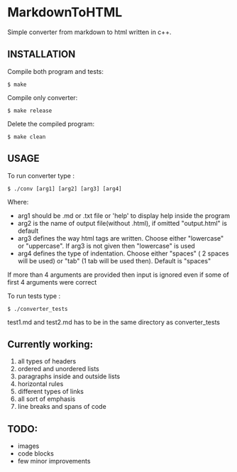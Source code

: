  MarkdownToHTML
 ==================
 
 Simple converter from markdown to html written in c++.
 
INSTALLATION
------------

Compile both program and tests:
```
$ make
```

Compile only converter:
```
$ make release
```

Delete the compiled program:
```
$ make clean
```

USAGE
-----
To run converter type :
```
$ ./conv [arg1] [arg2] [arg3] [arg4]
``````
Where:
-  arg1 should be .md or .txt file or 'help' to display help inside the program
-  arg2 is the name of output file(without .html), if omitted "output.html" is default
-  arg3 defines the way html tags are written. Choose either "lowercase" or "uppercase". If arg3 is not given then "lowercase" is used
-  arg4 defines the type of indentation. Choose either "spaces" ( 2 spaces will be used) or "tab" (1 tab will be used then). Default is "spaces"

If more than 4 arguments are provided then input is ignored even if some of first 4 arguments were correct

To run tests type :
```
$ ./converter_tests
````
test1.md and test2.md has to be in the same directory as converter_tests

Currently working:
--------------
1) all types of headers
2) ordered and unordered lists
3) paragraphs inside and outside lists
4) horizontal rules
5) different types of links
6) all sort of emphasis
7) line breaks and spans of code


TODO:
------
+ images
+ code blocks
+ few minor improvements
